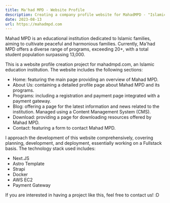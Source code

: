 ```yaml
---
title: Ma'had MPD - Website Profile
description: Creating a company profile website for MahadMPD - "Islamic Education Institution"
date: 2023-08-13
url: https://mahadmpd.com
---
```


Mahad MPD is an educational institution dedicated to Islamic families, aiming to cultivate peaceful and harmonious families. Currently, Ma'had MPD offers a diverse range of programs, exceeding 20+, with a total student population surpassing 13,000.

This is a website profile creation project for mahadmpd.com, an Islamic education institution. The website includes the following sections:
- Home: featuring the main page providing an overview of Mahad MPD.
- About Us: containing a detailed profile page about Mahad MPD and its programs.
- Programs: including a registration and payment page integrated with a payment gateway.
- Blog: offering a page for the latest information and news related to the institution. Managed using a Content Management System (CMS).
- Download: providing a page for downloading resources offered by Mahad MPD.
- Contact: featuring a form to contact Mahad MPD.

I approach the development of this website comprehensively, covering planning, development, and deployment, essentially working on a Fullstack basis. The technology stack used includes:
- Next.JS
- Astro Template
- Strapi
- Docker
- AWS EC2
- Payment Gateway

If you are interested in having a project like this, feel free to contact us! :D